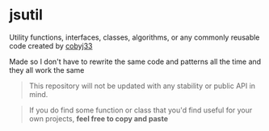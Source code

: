 # jsutil

Utility functions, interfaces, classes, algorithms, or any commonly reusable code created by [cobyj33](https://www.github.com/cobyj33) 

Made so I don't have to rewrite the same code and patterns all the time and they all work the same

> This repository will not be updated with any stability or public API in mind. 

> If you do find some function or class that you'd find useful for your own projects, **feel free to copy and paste**